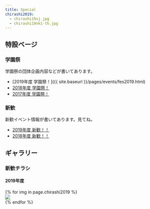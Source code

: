 ```yaml
---
title: Special
chirashi2019:
  - chirashi19sj.jpg
  - chirashi19nk1-th.jpg
---
```




## 特設ベージ

### 学園祭

学園祭の団体企画内容などが書いてあります。

- [2019年度 学園祭！]({{ site.baseurl }}/pages/events/fes2019.html)
- [2018年度 学園祭！](festival2018.html)
- [2017年度 学園祭！](festival2017.html)

### 新歓

新歓イベント情報が書いてあります。見てね。

- [2019年度 新歓！！](shinkan2019.html)
- [2018年度 新歓！！](shinkan2018.html)


## ギャラリー



### 新歓チラシ

#### 2019年度

<div class="gallery">
  {% for img in page.chirashi2019 %}
  <div>
    <a>
      <img src="{{ site.baseurl }}/assets/img/gallery/chirashi2019/{{ img }}">
    </a>
  </div>
  {% endfor %}
</div>

<!-- ![19sj]({{ site.baseurl }}/assets/img/gallery/chirashi2019/chirashi19sj.jpg){:width="200px"}
![19sj]({{ site.baseurl }}/assets\img\gallery\chirashi2019\chirashi19nk1-th.jpg){:width="200px"} -->